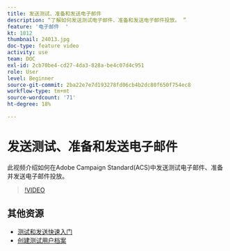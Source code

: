 ```yaml
---
title: 发送测试、准备和发送电子邮件
description: “了解如何发送测试电子邮件、准备和发送电子邮件投放。 ”
feature: '电子邮件  '
kt: 1812
thumbnail: 24013.jpg
doc-type: feature video
activity: use
team: DOC
exl-id: 2cb70be4-cd27-4da3-828a-be4c07d4c951
role: User
level: Beginner
source-git-commit: 2ba22e7e7d193278fd06cb4b2dc80f650f754ec8
workflow-type: tm+mt
source-wordcount: '71'
ht-degree: 18%

---
```


# 发送测试、准备和发送电子邮件

此视频介绍如何在Adobe Campaign Standard(ACS)中发送测试电子邮件、准备并发送电子邮件投放。

>[!VIDEO](https://video.tv.adobe.com/v/24013/)

## 其他资源

* [测试和发送快速入门](https://experienceleague.adobe.com/docs/campaign-standard/using/testing-and-sending/get-started-sending-messages.html)
* [创建测试用户档案](/help/profiles-and-audiences/creating-a-profile.md)
